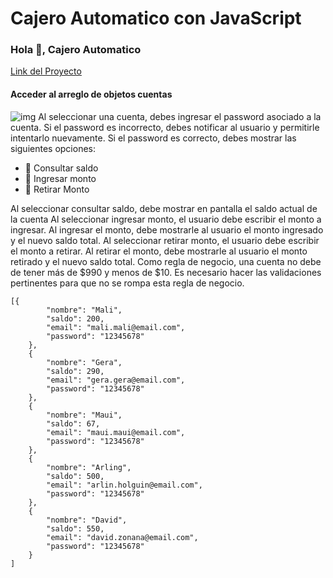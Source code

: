 # Cajero Automatico con JavaScript
### Hola 👋, Cajero Automatico
[Link del Proyecto](https://arlingholguin.github.io/cajero/)  
#### Acceder al arreglo de objetos cuentas
![img](https://i.ibb.co/CVnTkFR/cajero-automatico.jpg)
Al seleccionar una cuenta, debes ingresar el password asociado a la cuenta.
Si el password es incorrecto, debes notificar al usuario y permitirle intentarlo nuevamente. Si el password es correcto, debes mostrar las siguientes opciones:
- 🔭 Consultar saldo
- 🔭  Ingresar monto
- 🔭 Retirar Monto

Al seleccionar consultar saldo, debe mostrar en pantalla el saldo actual de la cuenta
Al seleccionar ingresar monto, el usuario debe escribir el monto a ingresar. Al ingresar el monto, debe mostrarle al usuario el monto ingresado y el nuevo saldo total.
Al seleccionar retirar monto, el usuario debe escribir el monto a retirar. Al retirar el monto, debe mostrarle al usuario el monto retirado y el nuevo saldo total.
Como regla de negocio, una cuenta no debe de tener más de $990 y menos de $10. Es necesario hacer las validaciones pertinentes para que no se rompa esta regla de negocio.
<pre><code>[{
        "nombre": "Mali",
        "saldo": 200,
        "email": "mali.mali@email.com",
        "password": "12345678"
    },
    {
        "nombre": "Gera",
        "saldo": 290,
        "email": "gera.gera@email.com",
        "password": "12345678"
    },
    {
        "nombre": "Maui",
        "saldo": 67,
        "email": "maui.maui@email.com",
        "password": "12345678"
    },
    {
        "nombre": "Arling",
        "saldo": 500,
        "email": "arlin.holguin@email.com",
        "password": "12345678"
    },
    {
        "nombre": "David",
        "saldo": 550,
        "email": "david.zonana@email.com",
        "password": "12345678"
    }
]
</code></pre>










